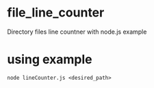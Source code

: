 # file_line_counter
Directory files line countner with node.js example 

# using example
`node lineCounter.js <desired_path>`
